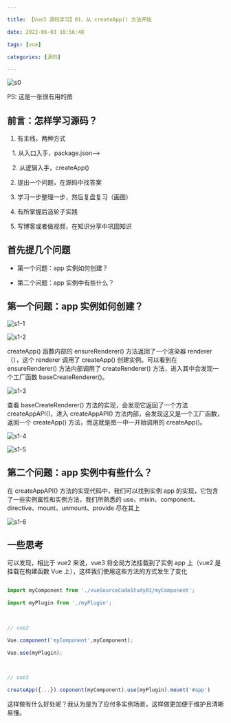 ```yaml
---

title: 【Vue3 源码学习】01，从 createApp() 方法开始

date: 2022-06-03 10:56:48

tags: [vue]

categories: [源码]

---
```


  
  

![s0](./vueSourceCodeStudy01/s0.jpg)

PS: 这是一张很有用的图

  

## 前言：怎样学习源码？

1. 有主线，两种方式

   1. 从入口入手，package.json-->

   2. 从逻辑入手，createApp()

2. 提出一个问题，在源码中找答案

3. 学习一步整理一步，然后复盘复习（画图）

4. 有所掌握后造轮子实践

5. 写博客或者做视频，在知识分享中巩固知识

  

## 首先提几个问题

- 第一个问题：app 实例如何创建？

- 第二个问题：app 实例中有些什么？

  

## 第一个问题：app 实例如何创建？

![s1-1](./vueSourceCodeStudy01/s1-1.png)

![s1-2](./vueSourceCodeStudy01/s1-2.png)

createApp() 函数内部的 ensureRenderer() 方法返回了一个渲染器 renderer（），这个 renderer 调用了 createApp() 创建实例。可以看到在 ensureRenderer() 方法内部调用了 createRenderer() 方法，进入其中会发现一个工厂函数 baseCreateRenderer()。

![s1-3](./vueSourceCodeStudy01/s1-3.png)

查看 baseCreateRenderer() 方法的实现，会发现它返回了一个方法 createAppAPI()，进入 createAppAPI() 方法内部，会发现这又是一个工厂函数，返回一个 createApp() 方法，而这就是图一中一开始调用的 createApp()。

![s1-4](./vueSourceCodeStudy01/s1-4.png)

![s1-5](./vueSourceCodeStudy01/s1-5.png)

  

## 第二个问题：app 实例中有些什么？

在 createAppAPI() 方法的实现代码中，我们可以找到实例 app 的实现，它包含了一些实例属性和实例方法，我们所熟悉的 use、mixin、component、directive、mount、unmount、provide 尽在其上

![s1-6](./vueSourceCodeStudy01/s1-6.png)

  

## 一些思考

可以发现，相比于 vue2 来说，vue3 将全局方法挂载到了实例 app 上（vue2 是挂载在构建函数 Vue 上），这样我们使用这些方法的方式发生了变化

```javascript

import myComponent from './vueSourceCodeStudy01/myComponent';

import myPlugin from './myPlugin';

  

// vue2

Vue.component('myComponent',myComponent);

Vue.use(myPlugin);

  

// vue3

createApp({...}).coponent(myComponent).use(myPlugin).mount('#app')

```

这样做有什么好处呢？我认为是为了应付多实例场景，这样做更加便于维护且清晰易懂。